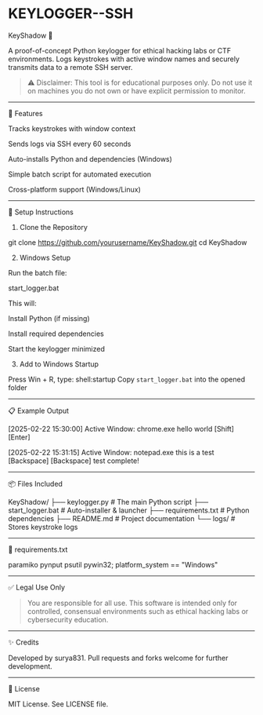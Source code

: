 # KEYLOGGER--SSH
KeyShadow 🔐

A proof-of-concept Python keylogger for ethical hacking labs or CTF environments. Logs keystrokes with active window names and securely transmits data to a remote SSH server.

> ⚠️ Disclaimer: This tool is for educational purposes only. Do not use it on machines you do not own or have explicit permission to monitor.




---

🔧 Features

Tracks keystrokes with window context

Sends logs via SSH every 60 seconds

Auto-installs Python and dependencies (Windows)

Simple batch script for automated execution

Cross-platform support (Windows/Linux)



---

🚀 Setup Instructions

1. Clone the Repository

git clone https://github.com/yourusername/KeyShadow.git
cd KeyShadow

2. Windows Setup

Run the batch file:

start_logger.bat

This will:

Install Python (if missing)

Install required dependencies

Start the keylogger minimized


3. Add to Windows Startup

Press Win + R, type: shell:startup
Copy `start_logger.bat` into the opened folder


---

📋 Example Output

[2025-02-22 15:30:00] Active Window: chrome.exe
hello world [Shift] [Enter]

[2025-02-22 15:31:15] Active Window: notepad.exe
this is a test [Backspace] [Backspace] test complete!


---

📦 Files Included

KeyShadow/
├── keylogger.py             # The main Python script
├── start_logger.bat         # Auto-installer & launcher
├── requirements.txt         # Python dependencies
├── README.md                # Project documentation
└── logs/                    # Stores keystroke logs


---

📁 requirements.txt

paramiko
pynput
psutil
pywin32; platform_system == "Windows"


---

✅ Legal Use Only

> You are responsible for all use. This software is intended only for controlled, consensual environments such as ethical hacking labs or cybersecurity education.




---

✨ Credits

Developed by surya831. Pull requests and forks welcome for further development.


---

🌟 License

MIT License. See LICENSE file.

